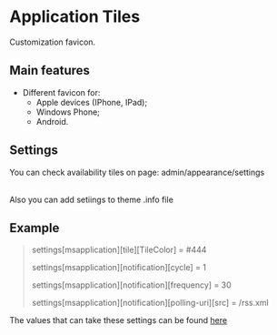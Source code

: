 # Application Tiles

Customization favicon.


## Main features
- Different favicon for:
  - Apple devices (IPhone, IPad);
  - Windows Phone;
  - Android.


## Settings

 You can check availability tiles on page: admin/appearance/settings

<br>
 Also you can add setiings to theme .info file

## Example

 > settings[msapplication][tile][TileColor] = #444
 >
 > settings[msapplication][notification][cycle] = 1
 >
 > settings[msapplication][notification][frequency] = 30
 >
 > settings[msapplication][notification][polling-uri][src] = /rss.xml

The values that can take these settings can be found [here](https://msdn.microsoft.com/en-us/library/dn455106(v=vs.85).aspx)
